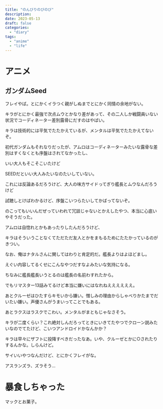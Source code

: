 ```yaml
---
title: "のんびりのびのび"
description:
date: 2023-05-13
draft: false
categories:
  - "diary"
tags:
  - "anime"
  - "life"
---
```


# アニメ

## ガンダムSeed

フレイやば。とにかくイラつく親がしぬまでとにかく同情の余地がない。

キラがとにかく最強で次点ムウとかなり差があって、その二人しか戦闘員いない状況でコーディネーター差別露骨にだすのはやばい。

キラは技術的には平気でたたかえているが、メンタルは平気でたたかえてないぞ。

初代ガンダムもそれなりだったが、アムロはコーディネーターみたいな露骨な差別はすくなくとも序盤はされてなかったし、

いい大人もそこそこいたけど

SEEDだといい大人みたいなのたいしていない。

これには反論あるだろうけど、大人の味方サイドってぎり艦長とムウなんだろうけど

試聴しとけばわかるけど、序盤こいつらたいしてかばってないぞ。

のこってもいいんだぜっていわれて冗談じゃないとかえしたやつ、本当に心底いやそうだった。

アムロは自惚れとかもあったりしたんだろうけど、

キラはそういうことなくてただただ友人とかをまもるためにたたかっているのがきつい。

なお、俺はナタルさんに関してはわりと肯定的だ。艦長よりはよほどまし。

えぐい内容してるくせにこんなやつだすなよみたいな気持になる。

ちなみに艦長艦長いうとるのは艦長の名前わすれたから。

でもリマスター13話みてるけど本当に嫌いにはなれねええええええ。

あとクルーゼはひたすらキモいから嫌い。憎しみの理由からしゃべりかたまでだいたい嫌い。声優さんがうまいってことでもある。

あとラクスはラスクでこわい。メンタルがまともじゃなさそう。

キラが二度くらい？これ絶対しんだろってときにいきてたやつでクローン説みたいなのでてたけど、こいつアンドロイドかなんかか？

キラは早々にザフトに投降すべきだったなあ。いや、クルーゼとかに○されたりするんかな。しらんけど。

サイいいやつなんだけど、とにかくフレイがな。

アスランズラ、ズラそう...

# 暴食しちゃった

マックとお菓子。
